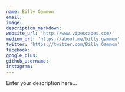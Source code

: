 ```yaml
---
name: Billy Gammon
email:
image:
description_markdown:
website_url: 'http://www.vipescapes.com/'
medium_url: 'https://about.me/billy.gammon'
twitter: 'https://twitter.com/Billy_Gammon'
facebook:
google_plus:
github_username:
instagram:
---
```


Enter your description here...
